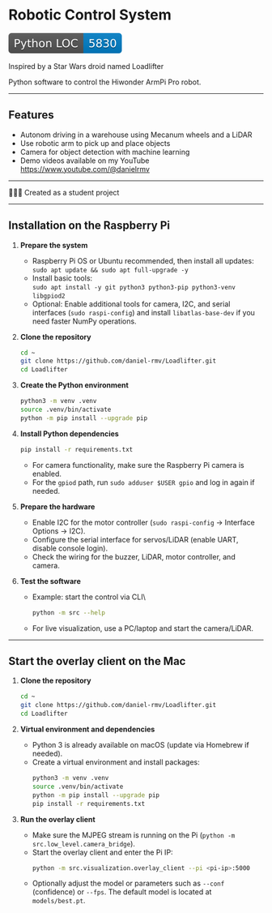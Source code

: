 # Robotic Control System

![Python LOC badge](docs/badges/python_loc.svg)

Inspired by a Star Wars droid named Loadlifter

Python software to control the Hiwonder ArmPi Pro robot.

---

## Features

- Autonom driving in a warehouse using Mecanum wheels and a LiDAR
- Use robotic arm to pick up and place objects
- Camera for object detection with machine learning
- Demo videos available on my YouTube https://www.youtube.com/@danielrmv

---

👨🏽‍💻 Created as a student project

---

## Installation on the Raspberry Pi

1. **Prepare the system**
   - Raspberry Pi OS or Ubuntu recommended, then install all updates:\
     `sudo apt update && sudo apt full-upgrade -y`
   - Install basic tools:\
     `sudo apt install -y git python3 python3-pip python3-venv libgpiod2`
   - Optional: Enable additional tools for camera, I2C, and serial interfaces (`sudo raspi-config`) and install `libatlas-base-dev` if you need faster NumPy operations.

2. **Clone the repository**
   ```bash
   cd ~
   git clone https://github.com/daniel-rmv/Loadlifter.git
   cd Loadlifter
   ```

3. **Create the Python environment**
   ```bash
   python3 -m venv .venv
   source .venv/bin/activate
   python -m pip install --upgrade pip
   ```

4. **Install Python dependencies**
   ```bash
   pip install -r requirements.txt
   ```
   - For camera functionality, make sure the Raspberry Pi camera is enabled.
   - For the `gpiod` path, run `sudo adduser $USER gpio` and log in again if needed.

5. **Prepare the hardware**
   - Enable I2C for the motor controller (`sudo raspi-config` → Interface Options → I2C).
   - Configure the serial interface for servos/LiDAR (enable UART, disable console login).
   - Check the wiring for the buzzer, LiDAR, motor controller, and camera.

6. **Test the software**
   - Example: start the control via CLI\
     ```bash
     python -m src --help
     ```
   - For live visualization, use a PC/laptop and start the camera/LiDAR.
   
---

## Start the overlay client on the Mac

1. **Clone the repository**
   ```bash
   cd ~
   git clone https://github.com/daniel-rmv/Loadlifter.git
   cd Loadlifter
   ```

2. **Virtual environment and dependencies**
   - Python 3 is already available on macOS (update via Homebrew if needed).
   - Create a virtual environment and install packages:
     ```bash
     python3 -m venv .venv
     source .venv/bin/activate
     python -m pip install --upgrade pip
     pip install -r requirements.txt
     ```

3. **Run the overlay client**
   - Make sure the MJPEG stream is running on the Pi (`python -m src.low_level.camera_bridge`).
   - Start the overlay client and enter the Pi IP:
     ```bash
     python -m src.visualization.overlay_client --pi <pi-ip>:5000
     ```
   - Optionally adjust the model or parameters such as `--conf` (confidence) or `--fps`. The default model is located at `models/best.pt`.
